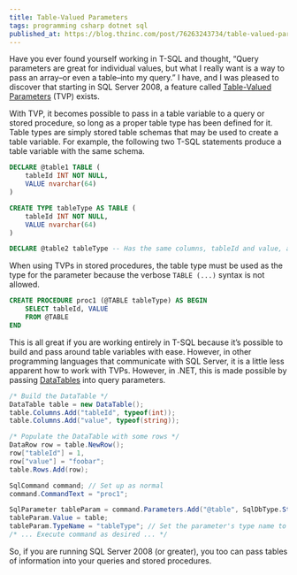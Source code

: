 ```yaml
---
title: Table-Valued Parameters
tags: programming csharp dotnet sql
published_at: https://blog.thzinc.com/post/76263243734/table-valued-parameters
---
```


Have you ever found yourself working in T-SQL and thought, “Query parameters are great for individual values, but what I really want is a way to pass an array–or even a table–into my query.” I have, and I was pleased to discover that starting in SQL Server 2008, a feature called [Table-Valued Parameters][tvp-docs] (TVP) exists.

With TVP, it becomes possible to pass in a table variable to a query or stored procedure, so long as a proper table type has been defined for it. Table types are simply stored table schemas that may be used to create a table variable. For example, the following two T-SQL statements produce a table variable with the same schema.

```sql
DECLARE @table1 TABLE (
    tableId INT NOT NULL,
    VALUE nvarchar(64)
)

CREATE TYPE tableType AS TABLE (
    tableId INT NOT NULL,
    VALUE nvarchar(64)
)

DECLARE @table2 tableType -- Has the same columns, tableId and value, as @table1
```

When using TVPs in stored procedures, the table type must be used as the type for the parameter because the verbose `TABLE (...)` syntax is not allowed.

```sql
CREATE PROCEDURE proc1 (@TABLE tableType) AS BEGIN
    SELECT tableId, VALUE
    FROM @TABLE
END
```

This is all great if you are working entirely in T-SQL because it’s possible to build and pass around table variables with ease. However, in other programming languages that communicate with SQL Server, it is a little less apparent how to work with TVPs. However, in .NET, this is made possible by passing [DataTables][datatable-docs] into query parameters.

```csharp
/* Build the DataTable */
DataTable table = new DataTable();
table.Columns.Add("tableId", typeof(int));
table.Columns.Add("value", typeof(string));

/* Populate the DataTable with some rows */
DataRow row = table.NewRow();
row["tableId"] = 1,
row["value"] = "foobar";
table.Rows.Add(row);

SqlCommand command; // Set up as normal
command.CommandText = "proc1";

SqlParameter tableParam = command.Parameters.Add("@table", SqlDbType.Structured); // Inform the command that the parameter is a TVP, or "structured" type
tableParam.Value = table;
tableParam.TypeName = "tableType"; // Set the parameter's type name to the table type declared in T-SQL earlier
/* ... Execute command as desired ... */
```

So, if you are running SQL Server 2008 (or greater), you too can pass tables of information into your queries and stored procedures.

[tvp-docs]: https://learn.microsoft.com/en-us/sql/relational-databases/tables/use-table-valued-parameters-database-engine?view=sql-server-ver16&redirectedfrom=MSDN
[datatable-docs]: https://learn.microsoft.com/en-us/dotnet/api/system.data.datatable?view=net-8.0&redirectedfrom=MSDN
